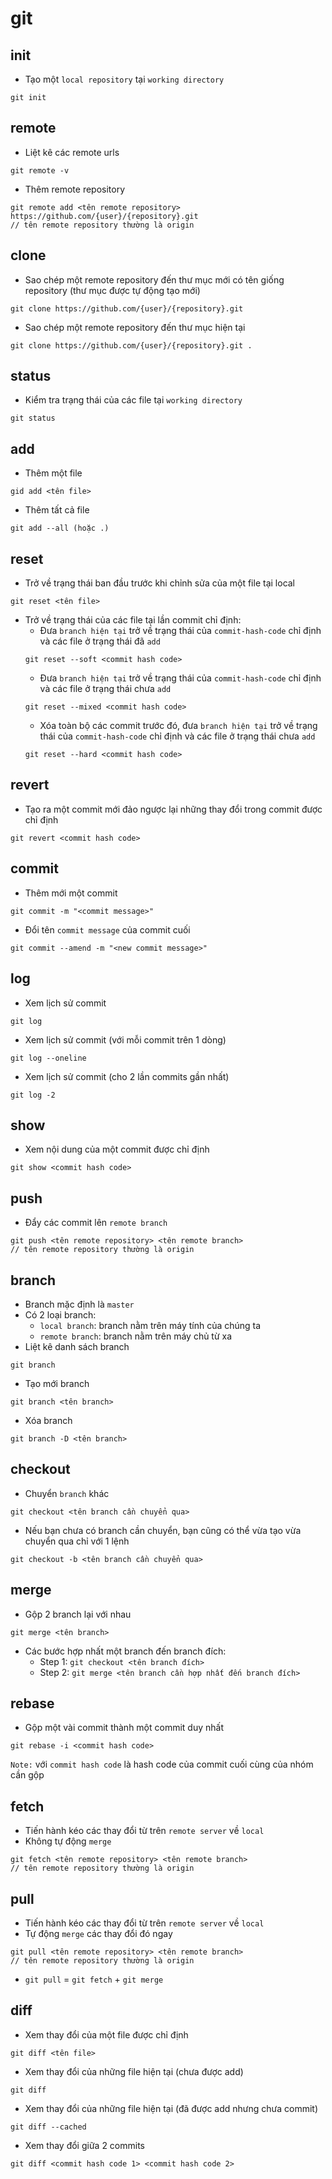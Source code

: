 # git

## init
- Tạo một `local repository` tại `working directory`
```
git init
```

## remote
- Liệt kê các remote urls
```
git remote -v
```
- Thêm  remote repository
```
git remote add <tên remote repository> https://github.com/{user}/{repository}.git
// tên remote repository thường là origin
```

## clone
- Sao chép một remote repository đến thư mục mới có tên giống repository (thư mục được tự động tạo mới)
```
git clone https://github.com/{user}/{repository}.git
```
- Sao chép một remote repository đến thư mục hiện tại
```
git clone https://github.com/{user}/{repository}.git .
```

## status
- Kiểm tra trạng thái của các file tại `working directory`
```
git status
```

## add
- Thêm một file
```
gid add <tên file>
```
- Thêm tất cả file
```
git add --all (hoặc .)
```

## reset
- Trở về trạng thái ban đầu trước khi chỉnh sửa của một file tại local
```git
git reset <tên file>
```
- Trở về trạng thái của các file tại lần commit chỉ định:
  - Đưa `branch hiện tại` trở về trạng thái của `commit-hash-code` chỉ định và các file ở trạng thái đã `add`
   ```
   git reset --soft <commit hash code>
   ```
  - Đưa `branch hiện tại` trở về trạng thái của `commit-hash-code` chỉ định và các file ở trạng thái chưa `add`
  ```
  git reset --mixed <commit hash code>
  ```
  - Xóa toàn bộ các commit trước đó, đưa `branch hiện tại` trở về trạng thái của `commit-hash-code` chỉ định và các file ở trạng thái chưa `add`
  ```
  git reset --hard <commit hash code>
  ```

## revert
- Tạo ra một commit mới đảo ngược lại những thay đổi trong commit được chỉ định
```
git revert <commit hash code>
```

## commit
- Thêm mới một commit
```
git commit -m "<commit message>"
```
- Đổi tên `commit message` của commit cuối
```
git commit --amend -m "<new commit message>"
```

## log
- Xem lịch sử commit
```
git log
```
- Xem lịch sử commit (với mỗi commit trên 1 dòng)
```
git log --oneline
```
- Xem lịch sử commit (cho 2 lần commits gần nhất)
```
git log -2
```

## show
- Xem nội dung của một commit được chỉ định
```
git show <commit hash code>
```

## push
- Đẩy các commit lên `remote branch`
```
git push <tên remote repository> <tên remote branch>
// tên remote repository thường là origin
```

## branch
- Branch mặc định là `master`
- Có 2 loại branch:
  - `local branch`: branch nằm trên máy tính của chúng ta
  - `remote branch`: branch nằm trên máy chủ từ xa
- Liệt kê danh sách branch
```
git branch
```
- Tạo mới branch
```
git branch <tên branch>
```
- Xóa branch
```
git branch -D <tên branch>
```

## checkout
- Chuyển `branch` khác
```
git checkout <tên branch cần chuyển qua>
```
- Nếu bạn chưa có branch cần chuyển, bạn cũng có thể vừa tạo vừa chuyển qua chỉ với 1 lệnh
```
git checkout -b <tên branch cần chuyển qua>
```

## merge
- Gộp 2 branch lại với nhau
```
git merge <tên branch>
```
- Các bước hợp nhất một branch đến branch đích:
  - Step 1: `git checkout <tên branch đích>`
  - Step 2: `git merge <tên branch cần hợp nhất đến branch đích>`
  
## rebase
- Gộp một vài commit thành một commit duy nhất
```
git rebase -i <commit hash code>
```
`Note:` với `commit hash code` là hash code của commit cuối cùng của nhóm cần gộp

## fetch
- Tiến hành kéo các thay đổi từ trên `remote server` về `local`
- Không tự động `merge`
``` 
git fetch <tên remote repository> <tên remote branch>
// tên remote repository thường là origin
```

## pull
- Tiến hành kéo các thay đổi từ trên `remote server` về `local`
- Tự động `merge` các thay đổi đó ngay
``` 
git pull <tên remote repository> <tên remote branch>
// tên remote repository thường là origin
```
- `git pull` = `git fetch` + `git merge`

## diff
- Xem thay đổi của một file được chỉ định
```
git diff <tên file>
```
- Xem thay đổi của những file hiện tại (chưa được add)
```
git diff
```
- Xem thay đổi của những file hiện tại (đã được add nhưng chưa commit)
```
git diff --cached
```
- Xem thay đổi giữa 2 commits
```
git diff <commit hash code 1> <commit hash code 2>
```
